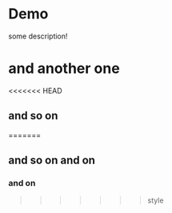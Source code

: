 # Demo

some description!

# and another one #

<<<<<<< HEAD
## and so on ##
=======
## and so on and on ##

### and on ###
>>>>>>> style
